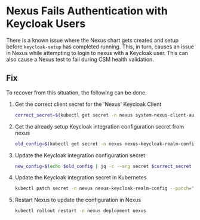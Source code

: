 # Nexus Fails Authentication with Keycloak Users

There is a known issue where the Nexus chart gets created and setup before `keycloak-setup` has completed running.
This, in turn, causes an issue in Nexus while attempting to login to nexus with a Keycloak user.
This can also cause a Nexus test to fail during CSM health validation.

## Fix

To recover from this situation, the following can be done.

1. Get the correct client secret for the 'Nexus' Keycloak Client

   ```bash
   correct_secret=$(kubectl get secret -n nexus system-nexus-client-auth -o jsonpath='{.data.client-secret}' | base64 -d)
   ```

1. Get the already setup Keycloak integration configuration secret from nexus

   ```bash
   old_config=$(kubectl get secret -n nexus nexus-keycloak-realm-config -o jsonpath='{.data.keycloak\.json}' | base64 -d)
   ```

1. Update the Keycloak integration configuration secret

   ```bash
   new_config=$(echo $old_config | jq -c --arg secret $correct_secret '.credentials.secret = $secret')
   ```

1. Update the Keycloak integration secret in Kubernetes

   ```bash
   kubectl patch secret -n nexus nexus-keycloak-realm-config --patch="{\"data\": { \"keycloak.json\": \"$(echo $new_config  | base64 -w0)\" }}"
   ```

1. Restart Nexus to update the configuration in Nexus

   ```bash
   kubectl rollout restart -n nexus deployment nexus
   ```
